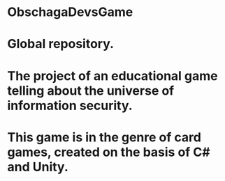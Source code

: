 # ObschagaDevsGame

# Global repository.

# The project of an educational game telling about the universe of information security.
# This game is in the genre of card games, created on the basis of C# and Unity.
